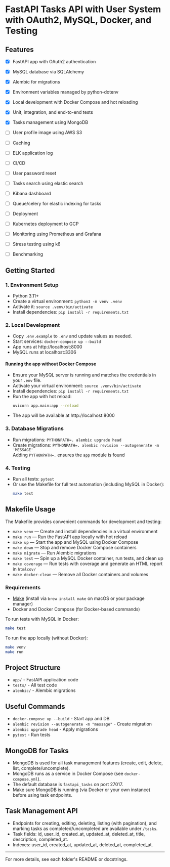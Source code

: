 # FastAPI Tasks API with User System with OAuth2, MySQL, Docker, and Testing

## Features
- [x] FastAPI app with OAuth2 authentication
- [x] MySQL database via SQLAlchemy
- [x] Alembic for migrations
- [x] Environment variables managed by python-dotenv
- [x] Local development with Docker Compose and hot reloading
- [x] Unit, integration, and end-to-end tests
- [x] Tasks management using MongoDB
- [ ] User profile image using AWS S3
- [ ] Caching
- [ ] ELK application log
- [ ] CI/CD
- [ ] User password reset
- [ ] Tasks search using elastic search
- [ ] Kibana dashboard
- [ ] Queue/celery for elastic indexing for tasks
- [ ] Deployment
- [ ] Kubernetes deployment to GCP
- [ ] Monitoring using Prometheus and Grafana
- [ ] Stress testing using k6
- [ ] Benchmarking


## Getting Started

### 1. Environment Setup
- Python 3.11+
- Create a virtual environment: `python3 -m venv .venv`
- Activate it: `source .venv/bin/activate`
- Install dependencies: `pip install -r requirements.txt`

### 2. Local Development
- Copy `.env.example` to `.env` and update values as needed.
- Start services: `docker-compose up --build`
- App runs at http://localhost:8000
- MySQL runs at localhost:3306

#### Running the app without Docker Compose
- Ensure your MySQL server is running and matches the credentials in your `.env` file.
- Activate your virtual environment: `source .venv/bin/activate`
- Install dependencies: `pip install -r requirements.txt`
- Run the app with hot reload:
  ```sh
  uvicorn app.main:app --reload
  ```
- The app will be available at http://localhost:8000

### 3. Database Migrations
- Run migrations: `PYTHONPATH=. alembic upgrade head`  
- Create migrations: `PYTHONPATH=. alembic revision --autogenerate -m 'MESSAGE'`  
Adding `PYTHONPATH=.` ensures the `app` module is found

### 4. Testing
- Run all tests: `pytest`
- Or use the Makefile for full test automation (including MySQL in Docker):
  ```sh
  make test
  ```

## Makefile Usage

The Makefile provides convenient commands for development and testing:

- `make venv` — Create and install dependencies in a virtual environment
- `make run` — Run the FastAPI app locally with hot reload
- `make up` — Start the app and MySQL using Docker Compose
- `make down` — Stop and remove Docker Compose containers
- `make migrate` — Run Alembic migrations
- `make test` — Spin up a MySQL Docker container, run tests, and clean up
- `make coverage` — Run tests with coverage and generate an HTML report in `htmlcov/`
- `make docker-clean` — Remove all Docker containers and volumes

### Requirements
- [Make](https://www.gnu.org/software/make/) (install via `brew install make` on macOS or your package manager)
- Docker and Docker Compose (for Docker-based commands)

To run tests with MySQL in Docker:
```sh
make test
```
To run the app locally (without Docker):
```sh
make venv
make run
```

## Project Structure
- `app/` - FastAPI application code
- `tests/` - All test code
- `alembic/` - Alembic migrations

## Useful Commands
- `docker-compose up --build` - Start app and DB
- `alembic revision --autogenerate -m "message"` - Create migration
- `alembic upgrade head` - Apply migrations
- `pytest` - Run tests

## MongoDB for Tasks
- MongoDB is used for all task management features (create, edit, delete, list, complete/uncomplete).
- MongoDB runs as a service in Docker Compose (see `docker-compose.yml`).
- The default database is `fastapi_tasks` on port 27017.
- Make sure MongoDB is running (via Docker or your own instance) before using task endpoints.

## Task Management API
- Endpoints for creating, editing, deleting, listing (with pagination), and marking tasks as completed/uncompleted are available under `/tasks`.
- Task fields: id, user_id, created_at, updated_at, deleted_at, title, description, completed_at.
- Indexes: user_id, created_at, updated_at, deleted_at, completed_at.

---

For more details, see each folder's README or docstrings.
